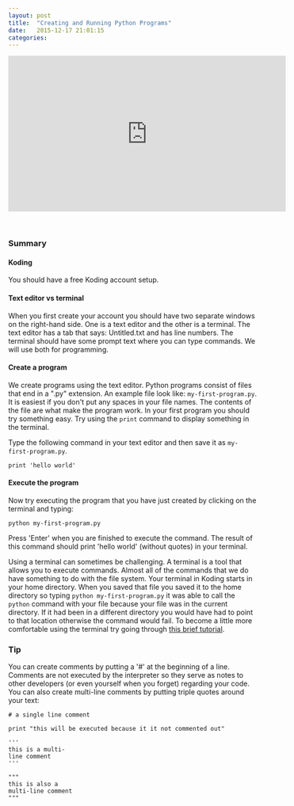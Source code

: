 ```yaml
---
layout: post
title:  "Creating and Running Python Programs"
date:   2015-12-17 21:01:15
categories: 
---
```


<iframe width="560" height="315" src="https://www.youtube.com/embed/GVYBeS_UfyI" frameborder="0" allowfullscreen></iframe>

&nbsp;

### Summary

#### Koding

You should have a free Koding account setup.

#### Text editor vs terminal 

When you first create your account you should have two separate windows on the
right-hand side. One is a text editor and the other is a terminal. The text
editor has a tab that says: Untitled.txt and has line numbers. The terminal
should have some prompt text where you can type commands.  We will use both for
programming.


#### Create a program

We create programs using the text editor. Python programs consist of files that
end in a ".py" extension. An example file look like: `my-first-program.py`. It
is easiest if you don't put any spaces in your file names. The contents of the
file are what make the program work. In your first program you should try
something easy. Try using the `print` command to display something in the
terminal.

Type the following command in your text editor and then save it as
`my-first-program.py`.

    print 'hello world' 

#### Execute the program

Now try executing the program that you have just created by clicking on the
terminal and typing:

    python my-first-program.py

Press 'Enter' when you are finished to execute the command. The result of this
command should print 'hello world' (without quotes) in your terminal.

Using a terminal can sometimes be challenging. A terminal is a tool that allows
you to execute commands. Almost all of the commands that we do have something to
do with the file system. Your terminal in Koding starts in your home directory.
When you saved that file you saved it to the home directory so typing `python
my-first-program.py` it was able to call the `python` command with your file
because your file was in the current directory. If it had been in a different
directory you would have had to point to that location otherwise the command
would fail. To become a little more comfortable using the terminal try going
through [this brief tutorial](http://gr8idea.info/os/tutorials/linux/cd.html).


### Tip

You can create comments by putting a '#' at the beginning of a line. Comments
are not executed by the interpreter so they serve as notes to other developers
(or even yourself when you forget) regarding your code. You can also create
multi-line comments by putting triple quotes around your text:

    # a single line comment

    print "this will be executed because it it not commented out"

    '''
    this is a multi-
    line comment
    '''

    """
    this is also a
    multi-line comment
    """
